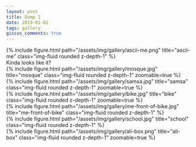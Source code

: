 ```yaml
---
layout: post
title: Dump 1
date: 2019-01-01
tags: gallery
giscus_comments: true
---
```


<div class="row justify-content-center">
    <div class="col-sm mt-3 mt-md-0">
        {% include figure.html path="/assets/img/gallery/ascii-me.png" title="ascii-me" class="img-fluid rounded z-depth-1" %}
        <div class="caption">
            Kinda looks like it?
        </div>
    </div>
    <div class="col-sm mt-3 mt-md-0">
        {% include figure.html path="/assets/img/gallery/mosque.jpg" title="mosque" class="img-fluid rounded z-depth-1" zoomable=true %}
    </div>
    <div class="col-sm mt-3 mt-md-0">
        {% include figure.html path="/assets/img/gallery/samsa.jpg" title="samsa" class="img-fluid rounded z-depth-1" zoomable=true %}
    </div>
</div>

<div class="row">
    <div class="col-sm mt-3 mt-md-0">
        {% include figure.html path="/assets/img/gallery/bike.jpg" title="bike" class="img-fluid rounded z-depth-1" zoomable=true %}
    </div>
</div>

<div class="row mt-3">
    <div class="col-sm mt-3 mt-md-0">
        {% include figure.html path="/assets/img/gallery/me-front-of-bike.jpg" title="me-front-of-bike" class="img-fluid rounded z-depth-1" %}
    </div>
    <div class="col-sm-5 mt-3 mt-md-0">
        {% include figure.html path="/assets/img/gallery/school.jpg" title="school" class="img-fluid rounded z-depth-1" %}
    </div>
</div>

<div class="row">
    <div class="col-sm-8 mt-3 mt-md-0">
        {% include figure.html path="/assets/img/gallery/ali-box.png" title="ali-box" class="img-fluid rounded z-depth-1" zoomable=true %}
    </div>
</div>
